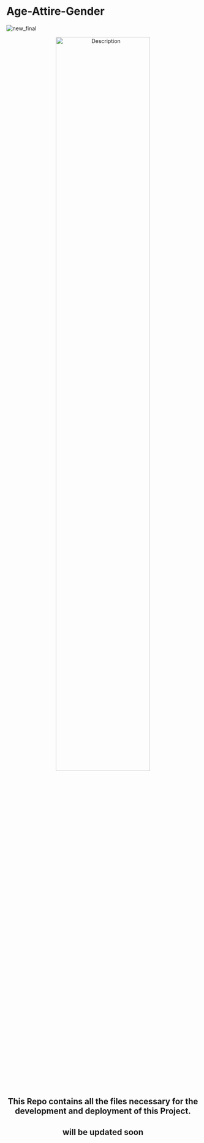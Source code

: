 # Age-Attire-Gender

![new_final](https://user-images.githubusercontent.com/33414652/48990447-91441200-f182-11e8-8ad7-d00d1e1f9147.jpg)
<div align="center">
<img src="https://user-images.githubusercontent.com/33414652/48990447-91441200-f182-11e8-8ad7-d00d1e1f9147.jpg" alt="Description" width="70%">

## This Repo contains all the files necessary for the development and deployment of this Project.



## will be updated soon
